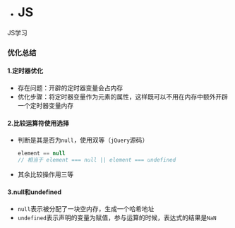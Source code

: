 - # JS

JS学习



### 优化总结

#### 1.定时器优化

- 存在问题：开辟的定时器变量会占内存
- 优化步骤：将定时器变量作为元素的属性，这样既可以不用在内存中额外开辟一个定时器变量内存

#### 2.比较运算符使用选择

- 判断是其是否为`null`，使用双等（`jQuery`源码）

  ```js
  element == null
  // 相当于 element === null || element === undefined
  ```

- 其余比较操作用三等

#### 3.null和undefined

- `null`表示被分配了一块空内存，生成一个哈希地址
- `undefined`表示声明的变量为赋值，参与运算的时候，表达式的结果是`NaN`
